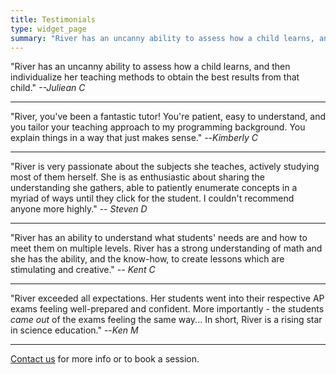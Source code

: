 ```yaml
---
title: Testimonials
type: widget_page
summary: "River has an uncanny ability to assess how a child learns, and then individualize her teaching methods to obtain the best results from that child --Juliean C"
---
```


"River has an uncanny ability to assess how a child learns, and then individualize her teaching methods to obtain the best results from that child." *--Juliean C* 

---

"River, you've been a fantastic tutor! You're patient, easy to understand, and you tailor your teaching approach to my programming background. You explain things in a way that just makes sense." --*Kimberly C*  

--- 

"River is very passionate about the subjects she teaches, actively studying most of them herself. She is as enthusiastic about sharing the understanding she gathers, able to patiently enumerate concepts in a myriad of ways until they click for the student. I couldn't recommend anyone more highly." -- *Steven D* 

---

"River has an ability to understand what students' needs are and how to meet them on multiple levels. River has a strong understanding of math and she has the ability, and the know-how, to create lessons which are stimulating and creative." *-- Kent C*

---

"River exceeded all expectations. Her students went into their respective AP exams feeling well-prepared and confident. More importantly - the students *came out* of the exams feeling the same way... In short, River is a rising star in science education." --*Ken M* 

---

[Contact us](/about#contact.md) for more info or to book a session. 
